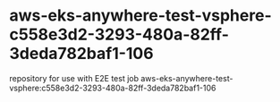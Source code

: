 # aws-eks-anywhere-test-vsphere-c558e3d2-3293-480a-82ff-3deda782baf1-106
repository for use with E2E test job aws-eks-anywhere-test-vsphere:c558e3d2-3293-480a-82ff-3deda782baf1-106
